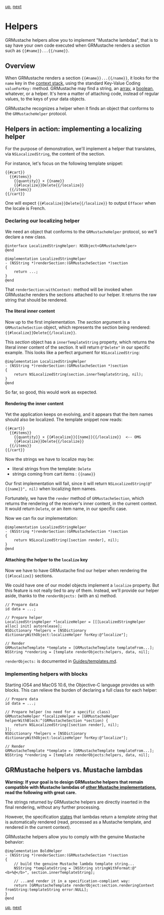 [up](../runtime.md), [next](../delegate.md)

Helpers
=======

GRMustache helpers allow you to implement "Mustache lambdas", that is to say have your own code executed when GRMustache renders a section such as `{{#name}}...{{/name}}`.

## Overview

When GRMustache renders a section `{{#name}}...{{/name}}`, it looks for the `name` key in the [context stack](context_stack.md), using the standard Key-Value Coding `valueForKey:` method. GRMustache may find a string, an [array](loops.md), a [boolean](booleans.md), whatever, or a helper. It's here a matter of attaching code, instead of regular values, to the keys of your data objects.

GRMustache recognizes a helper when it finds an object that conforms to the `GRMustacheHelper` protocol.

## Helpers in action: implementing a localizing helper

For the purpose of demonstration, we'll implement a helper that translates, via `NSLocalizedString`, the content of the section.

For instance, let's focus on the following template snippet:

    {{#cart}}
      {{#items}}
        {{quantity}} × {{name}}
        {{#localize}}Delete{{/localize}}
      {{/items}}
    {{/cart}}

One will expect `{{#localize}}Delete{{/localize}}` to output `Effacer` when the locale is French.

### Declaring our localizing helper

We need an object that conforms to the `GRMustacheHelper` protocol, so we'll declare a new class.

```objc
@interface LocalizedStringHelper: NSObject<GRMustacheHelper>
@end

@implementation LocalizedStringHelper
- (NSString *)renderSection:(GRMustacheSection *)section
{
    return ...;
}
@end
```

That `renderSection:withContext:` method will be invoked when GRMustache renders the sections attached to our helper. It returns the raw string that should be rendered.

#### The literal inner content

Now up to the first implementation. The _section_ argument is a `GRMustacheSection` object, which represents the section being rendered: `{{#localize}}Delete{{/localize}}`.

This _section_ object has a `innerTemplateString` property, which returns the literal inner content of the section. It will return `@"Delete"` in our specific example. This looks like a perfect argument for `NSLocalizedString`:

```objc
@implementation LocalizedStringHelper
- (NSString *)renderSection:(GRMustacheSection *)section
{
    return NSLocalizedString(section.innerTemplateString, nil);
}
@end
```

So far, so good, this would work as expected.

#### Rendering the inner content

Yet the application keeps on evolving, and it appears that the item names should also be localized. The template snippet now reads:

    {{#cart}}
      {{#items}}
        {{quantity}} × {{#localize}}{{name}}{{/localize}}  <-- OMG
        {{#localize}}Delete{{/localize}}
      {{/items}}
    {{/cart}}

Now the strings we have to localize may be:

- literal strings from the template: `Delete`
- strings coming from cart items : `{{name}}`

Our first implementation will fail, since it will return `NSLocalizedString(@"{{name}}", nil)` when localizing item names.

Fortunately, we have the `render` method of `GRMustacheSection`, which returns the rendering of the receiver's inner content, in the current context. It would return `Delete`, or an item name, in our specific case.

Now we can fix our implementation:

```objc
@implementation LocalizedStringHelper
- (NSString *)renderSection:(GRMustacheSection *)section
{
    return NSLocalizedString([section render], nil);
}
@end
```

#### Attaching the helper to the `localize` key

Now we have to have GRMustache find our helper when rendering the `{{#localize}}` sections.

We could have one of our model objects implement a `localize` property. But this feature is not really tied to any of them. Instead, we'll provide our helper aside, thanks to the `renderObjects:` (with an s) method.

```objc
// Prepare data
id data = ...;

// Prepare helper
LocalizedStringHelper *localizeHelper = [[[LocalizedStringHelper alloc] init] autorelease];
NSDictionary *helpers = [NSDictionary dictionaryWithObject:localizeHelper forKey:@"localize"];

// Render
GRMustacheTemplate *template = [GRMustacheTemplate templateFrom...];
NSString *rendering = [template renderObjects:helpers, data, nil];
```

`renderObjects:` is documented in [Guides/templates.md](../templates.md).


### Implementing helpers with blocks

Starting iOS4 and MacOS 10.6, the Objective-C language provides us with blocks. This can relieve the burden of declaring a full class for each helper:

```objc
// Prepare data
id data = ...;

// Prepare helper (no need for a specific class)
GRMustacheHelper *localizeHelper = [GRMustacheHelper helperWithBlock:^(GRMustacheSection *section) {
    return NSLocalizedString([section render], nil);
}];
NSDictionary *helpers = [NSDictionary dictionaryWithObject:localizeHelper forKey:@"localize"];

// Render
GRMustacheTemplate *template = [GRMustacheTemplate templateFrom...];
NSString *rendering = [template renderObjects:helpers, data, nil];
```

## GRMustache helpers vs. Mustache lambdas

**Warning: If your goal is to design GRMustache helpers that remain compatible with Mustache lambdas of [other Mustache implementations](https://github.com/defunkt/mustache/wiki/Other-Mustache-implementations), read the following with great care.**

The strings returned by GRMustache helpers are directly inserted in the final rendering, without any further processing.

However, the specification [states](https://github.com/mustache/spec/blob/v1.1.2/specs/~lambdas.yml#L27) that lambdas return a *template string* that is automatically rendered (read, processed as a Mustache template, and rendered in the current context).

GRMustache helpers allow you to comply with the genuine Mustache behavior:

```objc
@implementation BoldHelper
- (NSString *)renderSection:(GRMustacheSection *)section
{
    // build the genuine Mustache lambda template string...
    NSString *templateString = [NSString stringWithFormat:@"<b>%@</b>", section.innerTemplateString];
    
    // ...and render it in a specification-compliant way:
    return [GRMustacheTemplate renderObject:section.renderingContext fromString:templateString error:NULL];
}
@end
```

[up](../runtime.md), [next](../delegate.md)
